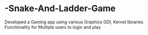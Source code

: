 # -Snake-And-Ladder-Game
Developed a Gaming app using various Graphics GDI, Kernel libraries Functionality for Multiple users to login and play  
